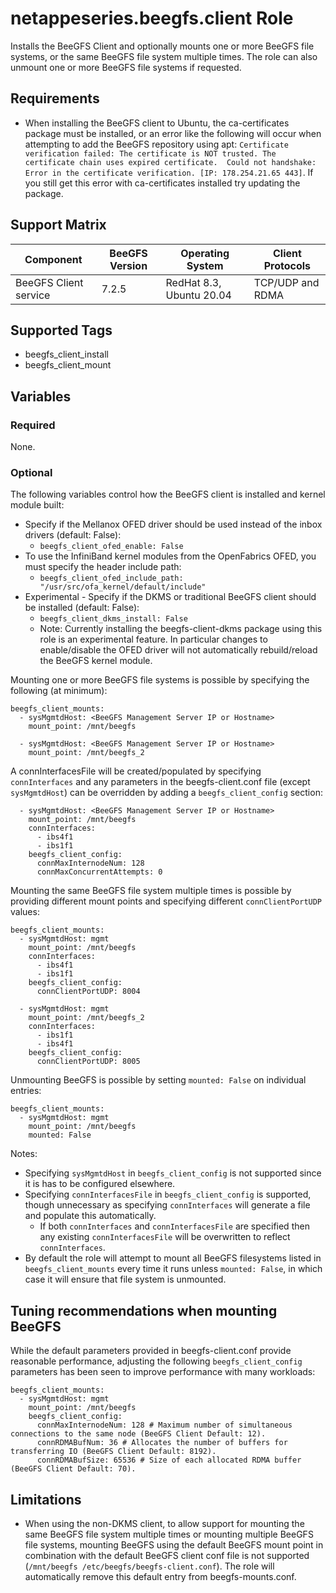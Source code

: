 netappeseries.beegfs.client Role
================================

Installs the BeeGFS Client and optionally mounts one or more BeeGFS file systems, or the same BeeGFS file system multiple times. The role can also unmount one or more BeeGFS file systems if requested.

Requirements
------------

* When installing the BeeGFS client to Ubuntu, the ca-certificates package must be installed, or an error like the following will occur when attempting to add the BeeGFS repository using apt: `Certificate verification failed: The certificate is NOT trusted. The certificate chain uses expired certificate.  Could not handshake: Error in the certificate verification. [IP: 178.254.21.65 443]`. If you still get this error with ca-certificates installed try updating the package. 

Support Matrix
--------------

| Component              | BeeGFS Version | Operating System          | Client Protocols  |
| ---------------------- | -------------- | ------------------------- | ----------------- |
| BeeGFS Client service  | 7.2.5          | RedHat 8.3, Ubuntu 20.04  | TCP/UDP and RDMA  |

Supported Tags
--------------

* beegfs_client_install
* beegfs_client_mount

Variables
---------

### Required

None.

### Optional 

The following variables control how the BeeGFS client is installed and kernel module built: 

* Specify if the Mellanox OFED driver should be used instead of the inbox drivers (default: False):
  * `beegfs_client_ofed_enable: False`
* To use the InfiniBand kernel modules from the OpenFabrics OFED, you must specify the header include path: 
  * `beegfs_client_ofed_include_path: "/usr/src/ofa_kernel/default/include"`
* Experimental - Specify if the DKMS or traditional BeeGFS client should be installed (default: False):
  * `beegfs_client_dkms_install: False`
  * Note: Currently installing the beegfs-client-dkms package using this role is an experimental feature. In particular changes to enable/disable the OFED driver will not automatically rebuild/reload the BeeGFS kernel module.

Mounting one or more BeeGFS file systems is possible by specifying the following (at minimum): 
```
beegfs_client_mounts:
  - sysMgmtdHost: <BeeGFS Management Server IP or Hostname>
    mount_point: /mnt/beegfs

  - sysMgmtdHost: <BeeGFS Management Server IP or Hostname>
    mount_point: /mnt/beegfs_2
```

A connInterfacesFile will be created/populated by specifying `connInterfaces` and any parameters in the beegfs-client.conf file (except `sysMgmtdHost`) can be overridden by adding a `beegfs_client_config` section: 
```
  - sysMgmtdHost: <BeeGFS Management Server IP or Hostname>
    mount_point: /mnt/beegfs
    connInterfaces:
      - ibs4f1
      - ibs1f1
    beegfs_client_config:
      connMaxInternodeNum: 128
      connMaxConcurrentAttempts: 0
```

Mounting the same BeeGFS file system multiple times is possible by providing different mount points and specifying different `connClientPortUDP` values: 

```
beegfs_client_mounts:
  - sysMgmtdHost: mgmt
    mount_point: /mnt/beegfs
    connInterfaces:
      - ibs4f1
      - ibs1f1
    beegfs_client_config:
      connClientPortUDP: 8004

  - sysMgmtdHost: mgmt
    mount_point: /mnt/beegfs_2
    connInterfaces:
      - ibs1f1
      - ibs4f1      
    beegfs_client_config:
      connClientPortUDP: 8005     
```

Unmounting BeeGFS is possible by setting `mounted: False` on individual entries: 
```
beegfs_client_mounts:
  - sysMgmtdHost: mgmt
    mount_point: /mnt/beegfs
    mounted: False
```    

Notes: 
* Specifying `sysMgmtdHost` in `beegfs_client_config` is not supported since it is has to be configured elsewhere.
* Specifying `connInterfacesFile` in `beegfs_client_config` is supported, though unnecessary as specifying `connInterfaces` will generate a file and populate this automatically. 
  * If both `connInterfaces` and `connInterfacesFile` are specified then any existing `connInterfacesFile` will be overwritten to reflect `connInterfaces`.
* By default the role will attempt to mount all BeeGFS filesystems listed in `beegfs_client_mounts` every time it runs unless `mounted: False`, in which case it will ensure that file system is unmounted.

Tuning recommendations when mounting BeeGFS
-------------------------------------------

While the default parameters provided in beegfs-client.conf provide reasonable performance, adjusting the following `beegfs_client_config` parameters has been seen to improve performance with many workloads: 

```
beegfs_client_mounts:
  - sysMgmtdHost: mgmt
    mount_point: /mnt/beegfs   
    beegfs_client_config:
      connMaxInternodeNum: 128 # Maximum number of simultaneous connections to the same node (BeeGFS Client Default: 12).
      connRDMABufNum: 36 # Allocates the number of buffers for transferring IO (BeeGFS Client Default: 8192).
      connRDMABufSize: 65536 # Size of each allocated RDMA buffer (BeeGFS Client Default: 70).
```

Limitations
-----------

* When using the non-DKMS client, to allow support for mounting the same BeeGFS file system multiple times or mounting multiple BeeGFS file systems, mounting BeeGFS using the default BeeGFS mount point in combination with the default BeeGFS client conf file is not supported (`/mnt/beegfs /etc/beegfs/beegfs-client.conf`). The role will automatically remove this default entry from beegfs-mounts.conf. 